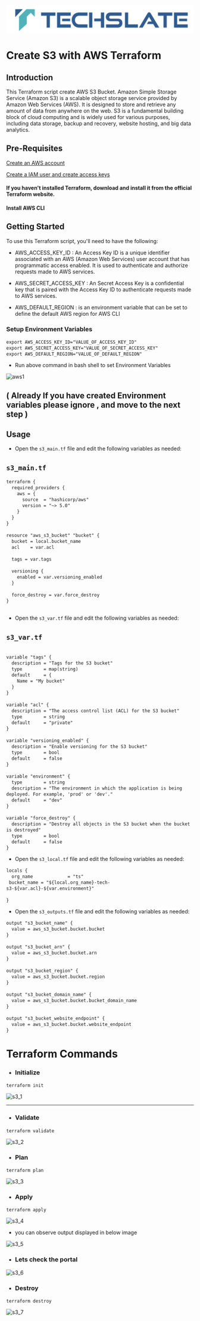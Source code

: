 ![TechSlate](../../../global/images/ts.png)

# Create S3 with AWS Terraform

## Introduction

This Terraform script create AWS S3 Bucket. Amazon Simple Storage Service (Amazon S3) is a scalable object storage service provided by Amazon Web Services (AWS). It is designed to store and retrieve any amount of data from anywhere on the web. S3 is a fundamental building block of cloud computing and is widely used for various purposes, including data storage, backup and recovery, website hosting, and big data analytics.

## Pre-Requisites

 [Create an AWS account](../../../aws/aws-account-creation/README.md)

 [Create a IAM user and create access keys](../../../aws/aws-user-creation/README.md)
 
 #### If you haven't installed Terraform, download and install it from the official Terraform website.

 #### Install AWS CLI

## Getting Started

To use this Terraform script, you'll need to have the following:

- AWS_ACCESS_KEY_ID : An Access Key ID is a unique identifier associated with an AWS (Amazon Web Services) user account that has programmatic access enabled. It is used to authenticate and authorize requests made to AWS services.

- AWS_SECRET_ACCESS_KEY : An Secret Access Key is a confidential key that is paired with the Access Key ID to authenticate requests made to AWS services.

- AWS_DEFAULT_REGION : is an environment variable that can be set to define the default AWS region for AWS CLI


### Setup Environment Variables

```
export AWS_ACCESS_KEY_ID="VALUE_OF_ACCESS_KEY_ID"
export AWS_SECRET_ACCESS_KEY="VALUE_OF_SECRET_ACCESS_KEY"
export AWS_DEFAULT_REGION="VALUE_OF_DEFAULT_REGION"
```


- Run above command in bash shell to set Environment Variables


![aws1](https://github.com/techslateramu/allinone/assets/123730077/8855f072-58c4-4c47-8a2c-e2d41a8c5a22)


## ( Already If you have created Environment variables please ignore , and move to the next step )


## Usage


- Open the `s3_main.tf` file and edit the following variables as needed:

## `s3_main.tf`
```
terraform {
  required_providers {
    aws = {
      source  = "hashicorp/aws"
      version = "~> 5.0"
    }
  }
}

resource "aws_s3_bucket" "bucket" {
  bucket = local.bucket_name
  acl    = var.acl

  tags = var.tags

  versioning {
    enabled = var.versioning_enabled
  }

  force_destroy = var.force_destroy
}


```


- Open the `s3_var.tf` file and edit the following variables as needed:


## `s3_var.tf`

```

variable "tags" {
  description = "Tags for the S3 bucket"
  type        = map(string)
  default     = {
    Name = "My bucket"
  }
}

variable "acl" {
  description = "The access control list (ACL) for the S3 bucket"
  type        = string
  default     = "private"
}

variable "versioning_enabled" {
  description = "Enable versioning for the S3 bucket"
  type        = bool
  default     = false
}

variable "environment" {
  type        = string
  description = "The environment in which the application is being deployed. For example, 'prod' or 'dev'."
  default     = "dev"
}

variable "force_destroy" {
  description = "Destroy all objects in the S3 bucket when the bucket is destroyed"
  type        = bool
  default     = false
}
```

- Open the `s3_local.tf` file and edit the following variables as needed:

```
locals {
  org_name             = "ts"  
 bucket_name = "${local.org_name}-tech-s3-${var.acl}-${var.environment}"
  
}
```

- Open the `s3_outputs.tf` file and edit the following variables as needed:

```
output "s3_bucket_name" {
  value = aws_s3_bucket.bucket.bucket
}

output "s3_bucket_arn" {
  value = aws_s3_bucket.bucket.arn
}

output "s3_bucket_region" {
  value = aws_s3_bucket.bucket.region
}

output "s3_bucket_domain_name" {
  value = aws_s3_bucket.bucket.bucket_domain_name
}

output "s3_bucket_website_endpoint" {
  value = aws_s3_bucket.bucket.website_endpoint
}

```

# Terraform Commands

- ### Initialize

```
terraform init
```

![s3_1](https://github.com/techslateramu/allinone/assets/123730077/96554fb1-238f-4c5e-a15b-7a9bed82ca9c)


***

- ### Validate

```
terraform validate
```

![s3_2](https://github.com/techslateramu/allinone/assets/123730077/be3adda4-2707-40cb-a52a-d479c21a5295)


- ### Plan

```
terraform plan
```

![s3_3](https://github.com/techslateramu/allinone/assets/123730077/ffe9875c-f31b-4719-927f-e4f3deb42cc6)


- ### Apply

```
terraform apply
```

![s3_4](https://github.com/techslateramu/allinone/assets/123730077/1083058c-0002-462d-8ec4-911f0d8a7c94)


- you can observe output displayed in below image


![s3_5](https://github.com/techslateramu/allinone/assets/123730077/c71b9e66-9c75-4a78-87db-bb8a8fb96c97)


- ### Lets check the portal

![s3_6](https://github.com/techslateramu/allinone/assets/123730077/15838c4c-0fd6-4ff7-a33f-69aee6745a35)


- ###  Destroy

```
terraform destroy
```

![s3_7](https://github.com/techslateramu/allinone/assets/123730077/d41c5d4a-663b-4ac2-b505-7faf3728ec03)
